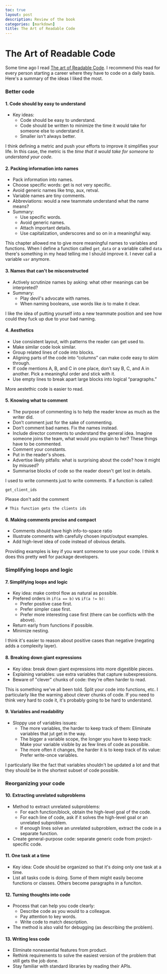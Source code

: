 ```yaml
---
toc: true
layout: post
description: Review of the book
categories: [markdown]
title: The Art of Readable Code
---
```


# The Art of Readable Code

Some time ago I read [The art of Readable Code](http://shop.oreilly.com/product/9780596802301.do). I recommend this read for every person starting a career where they have to code on a daily basis. Here's a summary of the ideas I liked the most.

### Better code

#### 1. Code should by easy to understand
* Key ideas:
  + Code should be easy to understand.
  + Code should be written to minimize the time it would take for someone else to understand it.
  + Smaller isn't always better.

I think defining a metric and push your efforts to improve it simplifies your life. In this case, the metric is the *time that it would take for someone to understand your code*. 

#### 2. Packing information into names
* Pack information into names.
* Choose specific words: get is not very specific.
* Avoid generic names like tmp, aux, retval.
* Variable names are tiny comments.
* Abbreviations: would a new teammate understand what the name means?
* Summary:
  + Use specific words.
  + Avoid generic names.
  + Attach important details.
  + Use capitalization, underscores and so on in a meaningful way.

This chapter allowed me to give more meaningful names to variables and functions.  When I define a function called `get_data` or a variable called `data` there's something in my head telling me I should improve it. I never call a variable `var` anymore.

#### 3. Names that can't be misconstructed
* Actively scrutinize names by asking: what other meanings can be interpreted?
* Summary:
  + Play devil's advocate with names.
  + When naming booleans, use words like *is* to make it clear.
  
I like the idea of putting yourself into a new teammate position and see how could they fuck up due to your bad naming.

#### 4. Aesthetics
* Use consistent layout, with patterns the reader can get used to.
* Make similar code look similar.
* Group related lines of code into blocks.
* Aligning parts of the code into “columns” can make code easy to skim through.
* If code mentions A, B, and C in one place, don’t say B, C, and A in another. Pick a meaningful order and stick with it.
* Use empty lines to break apart large blocks into logical “paragraphs.”

More aestethic code is easier to read.

#### 5. Knowing what to comment
* The purpose of commenting is to help the reader know as much as the writer did.
* Don’t comment just for the sake of commenting.
* Don’t comment bad names. Fix the names instead.
* Include director comments to understand the general idea. Imagine someone joins the team, what would you explain to her? These things have to be commented.
* Comment your constants.
* Put in the reader's shoes.
* Advertise likely pitfalls: what is surprising about the code? how it might by misused?
* Summarise blocks of code so the reader doesn't get lost in details.

I used to write comments just to write comments. If a function is called:

```get_client_ids```

Please don't add the comment 

```# This function gets the clients ids```

#### 6. Making comments precise and compact
* Comments should have high info-to-space ratio
* Illustrate comments with carefully chosen input/output examples.
* Add high-level idea of code instead of obvious details.

Providing examples is key if you want someone to use your code. I think `R` does this pretty well for package developers.

### Simplifying loops and logic

#### 7. Simplifying loops and logic
* Key idea: make control flow as natural as possible.
* Prefered orders in `if(a == b)` vs `if(a != b)`:
  + Prefer positive case first.
  + Prefer simpler case first.
  + Prefer more interesting case first (there can be conflicts with the above).
* Return early from functions if possible.
* Minimize nesting.

I think it's easier to reason about positive cases than negative (negating adds a complexity layer).

#### 8. Breaking down giant expressions
* Key idea: break down giant expressions into more digestible pieces.
* Explaining variables: use extra variables that capture subexpressions.
* Beware of "clever" chunks of code: they're often harder to read.

This is something we've all been told. Split your code into functions, etc. I particularly like the warning about clever chunks of code. If you need to think very hard to code it, it's probably going to be hard to understand.

#### 9. Variables and readability
* Sloppy use of variables issues:
  + The more variables, the harder to keep track of them: Eliminate variables that jut get in the way.
  + The bigger a variable scope, the longer you have to keep track: Make your variable visible by as few lines of code as possible.
  + The more often it changes, the harder it is to keep track of its value: Prefer write-once variables.
  
I particularly like the fact that variables shouldn't be updated a lot and that they should be in the shortest subset of code possible.
 
### Reorganizing your code

#### 10. Extracting unrelated subproblems
* Method to extract unrelated subproblems:
  + For each function/block, obtain the high-level goal of the code.
  + For each line of code, ask if it solves the high-level goal or an unrelated subproblem.
  + If enough lines solve an unrelated subproblem, extract the code in a separate function.
* Create general-purpose code: separate generic code from project-specific code.

#### 11. One task at a time
* Key idea: Code should be organized so that it's doing only one task at a time.
* List all tasks code is doing. Some of them might easily become functions or classes. Others become paragraphs in a funciton.

#### 12. Turning thoughts into code
* Process that can help you code clearly:
   + Describe code as you would to a colleague.
   + Pay attention to key words.
   + Write code to match description.
* The method is also valid for debugging (as describing the problem).

#### 13. Writing less code
* Eliminate nonessential features from product.
* Rethink requirements to solve the easiest version of the problem that still gets the job done.
* Stay familiar with standard libraries by reading their APIs.

